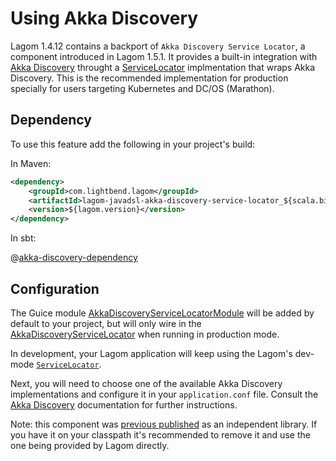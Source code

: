 # Using Akka Discovery

Lagom 1.4.12 contains a backport of `Akka Discovery Service Locator`, a component introduced in Lagom 1.5.1. It provides a built-in integration with [Akka Discovery](https://doc.akka.io/docs/akka/2.5/discovery/index.html) throught a  [ServiceLocator](api/index.html?com/lightbend/lagom/javadsl/api/ServiceLocator.html) implmentation that wraps Akka Discovery. This is the recommended implementation for production specially for users targeting Kubernetes and DC/OS (Marathon).

## Dependency

To use this feature add the following in your project's build:

In Maven:

```xml
<dependency>
    <groupId>com.lightbend.lagom</groupId>
    <artifactId>lagom-javadsl-akka-discovery-service-locator_${scala.binary.version}</artifactId>
    <version>${lagom.version}</version>
</dependency>
```

In sbt:

@[akka-discovery-dependency](code/akka-discovery-dependency.sbt)

## Configuration

The Guice module [AkkaDiscoveryServiceLocatorModule](api/index.html?com/lightbend/lagom/javadsl/akka/discovery/AkkaDiscoveryServiceLocatorModule.html) will be added by default to your project, but will only wire in the [AkkaDiscoveryServiceLocator](api/index.html?com/lightbend/lagom/javadsl/akka/discovery/AkkaDiscoveryServiceLocator.html) when running in production mode.

In development, your Lagom application will keep using the Lagom's dev-mode [`ServiceLocator`](api/index.html?com/lightbend/lagom/javadsl/api/ServiceLocator.html).

Next, you will need to choose one of the available Akka Discovery implementations and configure it in your `application.conf` file. Consult the [Akka Discovery](https://doc.akka.io/docs/akka/2.5/discovery/index.html) documentation for further instructions.

Note: this component was [previous published](https://github.com/lagom/lagom-akka-discovery-service-locator) as an independent library. If you have it on your classpath it's recommended to remove it and use the one being provided by Lagom directly.
